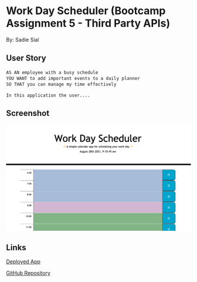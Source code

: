 # Work Day Scheduler (Bootcamp Assignment 5 -  Third Party APIs)

By: Sadie Sial


## User Story

```
AS AN employee with a busy schedule
YOU WANT to add important events to a daily planner
SO THAT you can manage my time effectively
```

```
In this application the user....
```


## Screenshot

![Screenshot](assets/images/screenshot.png)


## Links

[Deployed App](https://sadielinks.github.io/work-day-scheduler/)

[GitHub Repository](https://github.com/sadielinks/work-day-scheduler)